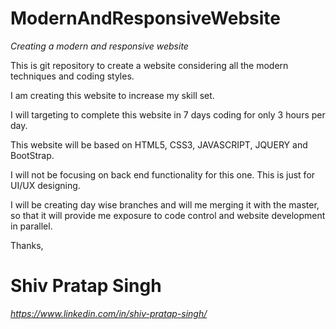 # ModernAndResponsiveWebsite
*Creating a modern and responsive website*

This is git repository to create a website considering all the modern techniques and coding styles.

I am creating this website to increase my skill set.

I will targeting to complete this website in 7 days coding for only 3 hours per day.

This website will be based on HTML5, CSS3, JAVASCRIPT, JQUERY and BootStrap.

I will not be focusing on back end functionality for this one. This is just for UI/UX designing.

I will be creating day wise branches and will me merging it with the master, so that it will provide me exposure to code control and website development in parallel.

Thanks,

# Shiv Pratap Singh
*https://www.linkedin.com/in/shiv-pratap-singh/*
